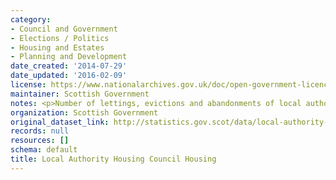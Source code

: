 ```yaml
---
category:
- Council and Government
- Elections / Politics
- Housing and Estates
- Planning and Development
date_created: '2014-07-29'
date_updated: '2016-02-09'
license: https://www.nationalarchives.gov.uk/doc/open-government-licence/version/3/
maintainer: Scottish Government
notes: <p>Number of lettings, evictions and abandonments of local authority housing.</p>
organization: Scottish Government
original_dataset_link: http://statistics.gov.scot/data/local-authority-housing-council-housing
records: null
resources: []
schema: default
title: Local Authority Housing Council Housing
---
```

